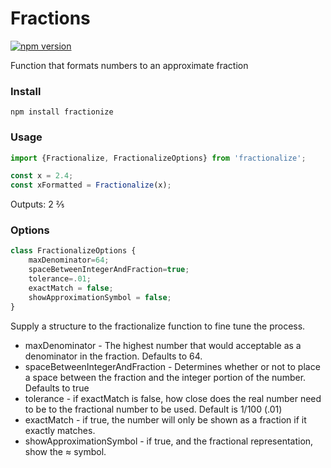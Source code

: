 # Fractions 
[![npm version](https://badge.fury.io/js/fractionize.svg)](https://badge.fury.io/js/angular2-fractionize)

Function that formats numbers to an approximate fraction

### Install
```
npm install fractionize
```

### Usage

```TypeScript
import {Fractionalize, FractionalizeOptions} from 'fractionalize';

const x = 2.4;
const xFormatted = Fractionalize(x);

```

Outputs: 2 &#x2156;

### Options
```TypeScript
class FractionalizeOptions {
    maxDenominator=64;
    spaceBetweenIntegerAndFraction=true;
    tolerance=.01;
    exactMatch = false;
    showApproximationSymbol = false;
}
```

Supply a structure to the fractionalize function to fine tune the process.

* maxDenominator - The highest number that would acceptable as a denominator in the fraction.  Defaults to 64.
* spaceBetweenIntegerAndFraction - Determines whether or not to place a space between the fraction and the integer portion of the number.  Defaults to true
* tolerance - if exactMatch is false, how close does the real number need to be to the fractional number to be used.  Default is 1/100 (.01)
* exactMatch - if true, the number will only be shown as a fraction if it exactly matches. 
* showApproximationSymbol - if true, and the fractional representation, show the ≈ symbol.
